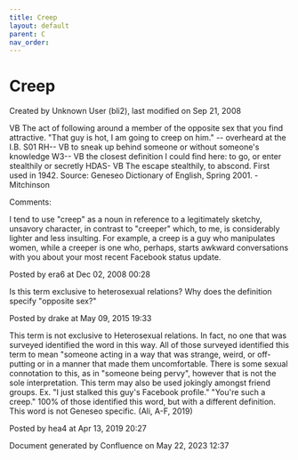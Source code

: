 ```yaml
---
title: Creep
layout: default
parent: C
nav_order:
---
```


# Creep

Created by  Unknown User (bli2), last modified on Sep 21, 2008

VB The act of following around a member of the opposite sex that you find attractive. &quot;That guy is hot, I am going to creep on him.&quot; -- overheard at the I.B. S01 RH-- VB to sneak up behind someone or without someone's knowledge W3-- VB the closest definition I could find here: to go, or enter stealthily or secretly HDAS- VB The escape stealthily, to abscond. First used in 1942. Source: Geneseo Dictionary of English, Spring 2001. -Mitchinson

Comments:

I tend to use &quot;creep&quot; as a noun in reference to a legitimately sketchy, unsavory character, in contrast to &quot;creeper&quot; which, to me, is considerably lighter and less insulting. For example, a creep is a guy who manipulates women, while a creeper is one who, perhaps, starts awkward conversations with you about your most recent Facebook status update. 

Posted by era6 at Dec 02, 2008 00:28

Is this term exclusive to heterosexual relations? Why does the definition specify &quot;opposite sex?&quot;

Posted by drake at May 09, 2015 19:33

This term is not exclusive to Heterosexual relations. In fact, no one that was surveyed identified the word in this way. All of those surveyed identified this term to mean &quot;someone acting in a way that was strange, weird, or off-putting or in a manner that made them uncomfortable. There is some sexual connotation to this, as in &quot;someone being pervy&quot;, however that is not the sole interpretation. This term may also be used jokingly amongst friend groups. Ex. &quot;I just stalked this guy's Facebook profile.&quot; &quot;You're such a creep.&quot; 100% of those identified this word, but with a different definition. This word is not Geneseo specific. (Ali, A-F, 2019)

Posted by hea4 at Apr 13, 2019 20:27

Document generated by Confluence on May 22, 2023 12:37


